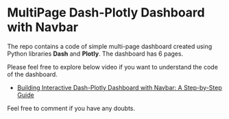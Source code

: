 # MultiPage Dash-Plotly Dashboard with Navbar

The repo contains a code of simple multi-page dashboard created using Python libraries **Dash** and **Plotly**. The dashboard has 6 pages.

Please feel free to explore below video if you want to understand the code of the dashboard.

* [Building Interactive Dash-Plotly Dashboard with Navbar: A Step-by-Step Guide](https://www.youtube.com/watch?v=qtL_foYcRn8&t=1498s)

Feel free to comment if you have any doubts.
